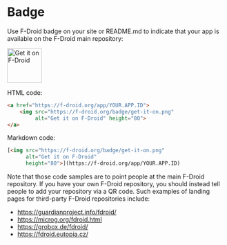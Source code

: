 # Badge

Use F-Droid badge on your site or README.md to indicate that your app is
available on the F-Droid main repository:

<img src="https://f-droid.org/badge/get-it-on.png"
     alt="Get it on F-Droid" height="80">

HTML code:

```html
<a href="https://f-droid.org/app/YOUR.APP.ID">
    <img src="https://f-droid.org/badge/get-it-on.png"
         alt="Get it on F-Droid" height="80">
</a>
```

Markdown code:

```markdown
[<img src="https://f-droid.org/badge/get-it-on.png"
      alt="Get it on F-Droid"
      height="80">](https://f-droid.org/app/YOUR.APP.ID)
```

Note that those code samples are to point people at the main F-Droid repository.
If you have your own F-Droid repository, you should instead tell people to
add your repository via a QR code. Such examples of landing pages for
third-party F-Droid repositories include:

* https://guardianproject.info/fdroid/
* https://microg.org/fdroid.html
* https://grobox.de/fdroid/
* https://fdroid.eutopia.cz/

